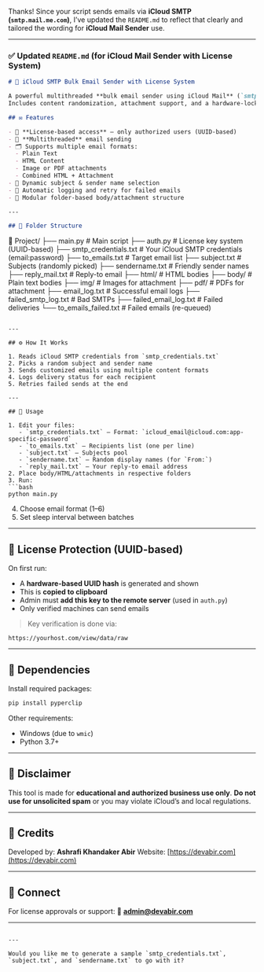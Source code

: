 Thanks! Since your script sends emails via **iCloud SMTP (`smtp.mail.me.com`)**, I’ve updated the `README.md` to reflect that clearly and tailored the wording for **iCloud Mail Sender** use.

---

### ✅ Updated `README.md` (for iCloud Mail Sender with License System)

```markdown
# 🍎 iCloud SMTP Bulk Email Sender with License System

A powerful multithreaded **bulk email sender using iCloud Mail** (`smtp.mail.me.com`).  
Includes content randomization, attachment support, and a hardware-locked license system.

## ✉️ Features

- 🔐 **License-based access** — only authorized users (UUID-based)
- 🧵 **Multithreaded** email sending
- 🗂️ Supports multiple email formats:
  - Plain Text
  - HTML Content
  - Image or PDF attachments
  - Combined HTML + Attachment
- 📄 Dynamic subject & sender name selection
- 🧠 Automatic logging and retry for failed emails
- 📑 Modular folder-based body/attachment structure

---

## 📁 Folder Structure

```

📂 Project/
├── main.py                 # Main script
├── auth.py                 # License key system (UUID-based)
├── smtp\_credentials.txt    # Your iCloud SMTP credentials (email\:password)
├── to\_emails.txt           # Target email list
├── subject.txt             # Subjects (randomly picked)
├── sendername.txt          # Friendly sender names
├── reply\_mail.txt          # Reply-to email
├── html/                   # HTML bodies
├── body/                   # Plain text bodies
├── img/                    # Images for attachment
├── pdf/                    # PDFs for attachment
├── email\_log.txt           # Successful email logs
├── failed\_smtp\_log.txt     # Bad SMTPs
├── failed\_email\_log.txt    # Failed deliveries
└── to\_emails\_failed.txt    # Failed emails (re-queued)

````

---

## ⚙️ How It Works

1. Reads iCloud SMTP credentials from `smtp_credentials.txt`
2. Picks a random subject and sender name
3. Sends customized emails using multiple content formats
4. Logs delivery status for each recipient
5. Retries failed sends at the end

---

## 🧪 Usage

1. Edit your files:
   - `smtp_credentials.txt` — Format: `icloud_email@icloud.com:app-specific-password`
   - `to_emails.txt` — Recipients list (one per line)
   - `subject.txt` — Subjects pool
   - `sendername.txt` — Random display names (for `From:`)
   - `reply_mail.txt` — Your reply-to email address
2. Place body/HTML/attachments in respective folders
3. Run:
```bash
python main.py
````

4. Choose email format (1–6)
5. Set sleep interval between batches

---

## 🔐 License Protection (UUID-based)

On first run:

* A **hardware-based UUID hash** is generated and shown
* This is **copied to clipboard**
* Admin must **add this key to the remote server** (used in `auth.py`)
* Only verified machines can send emails

> Key verification is done via:

```
https://yourhost.com/view/data/raw
```

---

## 🧾 Dependencies

Install required packages:

```bash
pip install pyperclip
```

Other requirements:

* Windows (due to `wmic`)
* Python 3.7+

---

## 📢 Disclaimer

This tool is made for **educational and authorized business use only**.
**Do not use for unsolicited spam** or you may violate iCloud’s and local regulations.

---

## 👤 Credits

Developed by: **Ashrafi Khandaker Abir**
Website: [https://devabir.com](https://devabir.com)

---

## 🔗 Connect

For license approvals or support:
📧 **[admin@devabir.com](mailto:admin@devabir.com)**

---

```

---

Would you like me to generate a sample `smtp_credentials.txt`, `subject.txt`, and `sendername.txt` to go with it?
```
